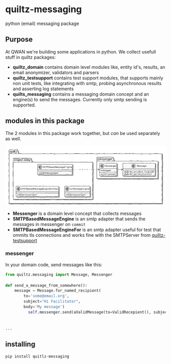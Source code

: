 # quiltz-messaging

python (email) messaging package 

## Purpose

At QWAN we're building some applications in python. We collect usefull stuff in quiltz packages:

* **quiltz_domain**
  contains domain level modules like, entity id's, results, an email anonymizer, validators and parsers
* **quiltz_testsupport**
  contains test support modules, that supports mainly non unit tests, like integrating with smtp,  probing asynchronous results and asserting log statements
* **quilts_messaging**
  contains a messaging domain concept and an engine(s) to send the messages. Currently only smtp sending is supported.

## modules in this package

The 2 modules in this package work together, but _can_ be used separately as well. 

<div hidden>

```

@startuml messaging-component

class engine.smtp.SMTPBasedMessageEngine
class engine.smtp.NoMessageEngine
class engine.smtp.SMTPBasedMessageEngineForTest
class messenger.Messenger
class messenger.Message
engine.smtp.SMTPBasedMessageEngine -down[hidden]-> engine.smtp.SMTPBasedMessageEngineForTest
engine.smtp.SMTPBasedMessageEngineForTest -right[hidden]-> engine.smtp.NoMessageEngine
engine.smtp.SMTPBasedMessageEngine -right-> messenger.Messenger
messenger.Messenger o-right-> messenger.Message	

@enduml

```

</div>

![messaging-component](doc/images/messaging-component.png)

* **Messenger** is a domain level concept that collects messages
* **SMTPBasedMessageEngine** is an smtp adapter that sends the messages in messenger on `commit`
* **SMTPBasedMessageEngineFor** is an smtp adapter useful for test that ommits tls connections and works fine with the SMTPServer from [quiltz-testsupport](https://github.com/qwaneu/quiltz-testsupport)

### messenger

In your domain code, send messages like this:

```python
from quiltz.messaging import Message, Messenger

def send_a_message_from_somewhere():
    message = Message.for_named_recipient(
        to='some@email.org', 
        subject="Hi Facilitator", 
        body='My message')
          self.messenger.send(aValidMessage(to=ValidRecepient(), subject="Hi Facilitator", body='My message'))


...
```
## installing 

```bash
pip install quitlz-messaging
```

